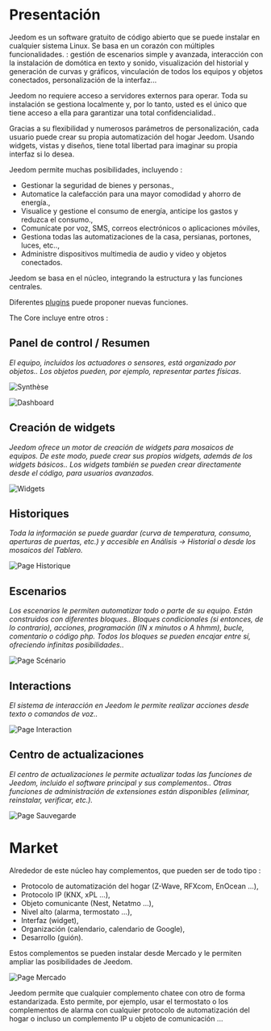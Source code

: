# Presentación 

Jeedom es un software gratuito de código abierto que se puede instalar en cualquier sistema Linux. Se basa en un corazón con múltiples funcionalidades. : gestión de escenarios simple y avanzada, interacción con la instalación de domótica en texto y sonido, visualización del historial y generación de curvas y gráficos, vinculación de todos los equipos y objetos conectados, personalización de la interfaz...

Jeedom no requiere acceso a servidores externos para operar. Toda su instalación se gestiona localmente y, por lo tanto, usted es el único que tiene acceso a ella para garantizar una total confidencialidad..

Gracias a su flexibilidad y numerosos parámetros de personalización, cada usuario puede crear su propia automatización del hogar Jeedom. Usando widgets, vistas y diseños, tiene total libertad para imaginar su propia interfaz si lo desea.

Jeedom permite muchas posibilidades, incluyendo :

- Gestionar la seguridad de bienes y personas.,
- Automatice la calefacción para una mayor comodidad y ahorro de energía.,
- Visualice y gestione el consumo de energía, anticipe los gastos y reduzca el consumo.,
- Comunícate por voz, SMS, correos electrónicos o aplicaciones móviles,
- Gestiona todas las automatizaciones de la casa, persianas, portones, luces, etc..,
- Administre dispositivos multimedia de audio y video y objetos conectados.


Jeedom se basa en el núcleo, integrando la estructura y las funciones centrales.

Diferentes [plugins](https://market.jeedom.com) puede proponer nuevas funciones.

The Core incluye entre otros :

## Panel de control / Resumen

*El equipo, incluidos los actuadores o sensores, está organizado por objetos.. Los objetos pueden, por ejemplo, representar partes físicas*.

![Synthèse](images/doc-presentation-synthese.jpg)

![Dashboard](images/doc-presentation-dashboard.jpg)


## Creación de widgets

*Jeedom ofrece un motor de creación de widgets para mosaicos de equipos. De este modo, puede crear sus propios widgets, además de los widgets básicos.. Los widgets también se pueden crear directamente desde el código, para usuarios avanzados.*

![Widgets](images/doc-presentation-widgets.jpg)

## Historiques

*Toda la información se puede guardar (curva de temperatura, consumo, aperturas de puertas, etc.) y accesible en Análisis → Historial o desde los mosaicos del Tablero.*

![Page Historique](images/doc-presentation-historique.jpg)

## Escenarios

*Los escenarios le permiten automatizar todo o parte de su equipo. Están construidos con diferentes bloques.. Bloques condicionales (si entonces, de lo contrario), acciones, programación (IN x minutos o A hhmm), bucle, comentario o código php. Todos los bloques se pueden encajar entre sí, ofreciendo infinitas posibilidades..*

![Page Scénario](images/doc-presentation-scenario.jpg)

## Interactions

*El sistema de interacción en Jeedom le permite realizar acciones desde texto o comandos de voz..*

![Page Interaction](images/doc-presentation-interaction.jpg)

## Centro de actualizaciones

*El centro de actualizaciones le permite actualizar todas las funciones de Jeedom, incluido el software principal y sus complementos.. Otras funciones de administración de extensiones están disponibles (eliminar, reinstalar, verificar, etc.).*

![Page Sauvegarde](images/doc-presentation-update.jpg)


# Market

Alrededor de este núcleo hay complementos, que pueden ser de todo tipo :

-   Protocolo de automatización del hogar (Z-Wave, RFXcom, EnOcean ...),
-   Protocolo IP (KNX, xPL ...),
-   Objeto comunicante (Nest, Netatmo ...),
-   Nivel alto (alarma, termostato ...),
-   Interfaz (widget),
-   Organización (calendario, calendario de Google),
-   Desarrollo (guión).

Estos complementos se pueden instalar desde Mercado y le permiten ampliar las posibilidades de Jeedom.

![Page Mercado](images/doc-presentation-market.jpg)

Jeedom permite que cualquier complemento chatee con otro de forma estandarizada. Esto permite, por ejemplo, usar el termostato o los complementos de alarma con cualquier protocolo de automatización del hogar o incluso un complemento IP u objeto de comunicación ...


